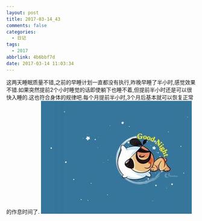 ```yaml
---
layout: post
title: 2017-03-14_43
comments: false
categories:
  - 日记
tags:
  - 2017
abbrlink: 4b6bbf7d
date: 2017-03-14 11:03:34
---
```


  这两天睡眠质量不错,之前的早睡计划一直都没有执行,昨晚早睡了半小时,感觉效果不错.如果突然提前2个小时睡觉的话即使躺下也睡不着,但提前半小时还是可以很快入睡的.这也符合身体的规律吧.每个月提前半小时,3个月后基本就可以恢复正常的作息时间了.
![](/assets/img/2017/1489460609843u.jpg)

